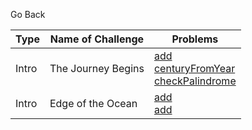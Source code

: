 <a onclick="window.history.back()">Go Back</a>

Type  | Name of Challenge  | Problems 
------|--------------------|---------
Intro | The Journey Begins | [add](/TheJourneyBegins/add/add.md)<br>[centuryFromYear](/TheJourneyBegins/centuryFromYear/centuryFromYear.md)<br>[checkPalindrome](/TheJourneyBegins/checkPalindrome/checkPalindrome.md)
Intro | Edge of the Ocean | [add](/codesignal/EdgeoftheOcean/adjacentElementsProduct/adjacentElementsProduct.md)<br>[add](/codesignal/EdgeoftheOcean/shapeArea/shapeArea.md)